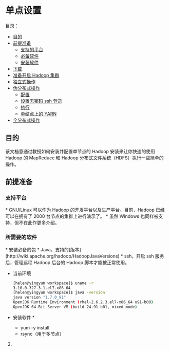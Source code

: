 # 单点设置

目录：
- [目的](#purpose)
- [前提准备](#prerequisites)
   - [支持的平台](#platforms)
   - [必备软件](#requiredsoftware)
   - [安装软件](#installing)
- [下载](#download)
- [准备开启 Hadoop 集群](#starting)
- [独立式操作](#standalone)
- [伪分布式操作](#pseudo)
   - [配置](#configuration)
   - [设置无密码 ssh 登录](#passphraseless)
   - [执行](#execution)
   - [单结点上的 YARN](#yarn)
- [全分布式操作](#fully)

<h2 id="purpose">目的</h2>
该文档意通过教授如何安装并配置单节点的 Hadoop 安装来让你快速的使用 Hadoop 的 MapReduce 和 Hadoop 分布式文件系统（HDFS）执行一些简单的操作。

<h2 id="prerequisites">前提准备</h2>
<h3 id="platform">支持平台</h3>
* GNU/Linux 可以作为 Hadoop 的开发平台以及生产平台。目前，Hadoop 已经可以在拥有了 2000 台节点的集群上进行演示了。
* 虽然 Windows 也同样被支持，但不在此作更多介绍。

<h3 id="requiredsoftware">所需要的软件</h3>
* 安装必备的包
   * Java，支持的[版本](http://wiki.apache.org/hadoop/HadoopJavaVersions)
   * ssh，开启 ssh 服务后，管理远程 Hadoop 后台的 Hadoop 脚本才能被正常使用。

* 当前环境
   ~~~ bash
   [helen@yingyun workspace]$ uname -r
   3.10.0-327.3.1.el7.x86_64
   [helen@yingyun workspace]$ java -version
   java version "1.7.0_91"
   OpenJDK Runtime Environment (rhel-2.6.2.3.el7-x86_64 u91-b00)
   OpenJDK 64-Bit Server VM (build 24.91-b01, mixed mode)
   ~~~
	 
* 安装软件
   * 
   * yum -y install
   * rsync（用于多节点）

2. 

